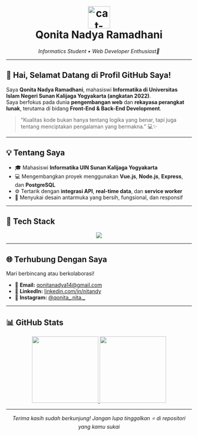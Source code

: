 <h1 align="center">
  <img src="https://media.giphy.com/media/WUlplcMpOCEmTGBtBW/giphy.gif" width="60px" alt="cat-coding">
  <br>
  Qonita Nadya Ramadhani
</h1>

<p align="center">
  <em>Informatics Student • Web Developer Enthusiast🐾</em>
</p>

---

## 👋 Hai, Selamat Datang di Profil GitHub Saya!
Saya **Qonita Nadya Ramadhani**, mahasiswi **Informatika di Universitas Islam Negeri Sunan Kalijaga Yogyakarta (angkatan 2022)**.  
Saya berfokus pada dunia **pengembangan web** dan **rekayasa perangkat lunak**, terutama di bidang **Front-End & Back-End Development**.  

> “Kualitas kode bukan hanya tentang logika yang benar, tapi juga tentang menciptakan pengalaman yang bermakna.” 💻✨  

---

## 💡 Tentang Saya
- 🎓 Mahasiswi **Informatika UIN Sunan Kalijaga Yogyakarta**  
- 💻 Mengembangkan proyek menggunakan **Vue.js**, **Node.js**, **Express**, dan **PostgreSQL**  
- ⚙️ Tertarik dengan **integrasi API**, **real-time data**, dan **service worker**  
- 🎨 Menyukai desain antarmuka yang bersih, fungsional, dan responsif  

---

## 🧠 Tech Stack
<p align="center">
  <img src="https://skillicons.dev/icons?i=html,css,js,vue,nodejs,express,postgres,vscode,git,github,postman" />
</p>

---

## 🌐 Terhubung Dengan Saya
Mari berbincang atau berkolaborasi!  
- 📧 **Email:** [qonitanadya14@gmail.com](mailto:qonitanadya14@gmail.com)  
- 💼 **LinkedIn:** [linkedin.com/in/nitandy](https://linkedin.com/in/nitandy)  
- 📸 **Instagram:** [@qonita_.nita._](https://instagram.com/qonita_.nita._/)  

---

## 📊 GitHub Stats
<p align="center">
  <a href="https://github.com/QonitaNadyaR">
    <img height="180em" src="https://github-readme-stats.vercel.app/api?username=QonitaNadyaR&show_icons=true&theme=tokyonight&include_all_commits=true&count_private=true"/>
    <img height="180em" src="https://github-readme-stats.vercel.app/api/top-langs/?username=QonitaNadyaR&layout=compact&theme=tokyonight"/>
  </a>
</p>

---

<p align="center">
  <em>Terima kasih sudah berkunjung! Jangan lupa tinggalkan ⭐ di repositori yang kamu sukai</em>
</p>
